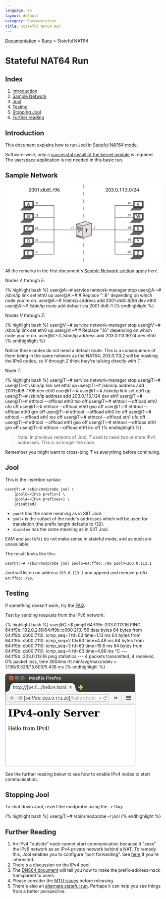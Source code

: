 ```yaml
---
language: en
layout: default
category: Documentation
title: Stateful NAT64 Run
---
```


[Documentation](documentation.html) > [Runs](documentation.html#runs) > Stateful NAT64

# Stateful NAT64 Run

## Index

1. [Introduction](#introduction)
2. [Sample Network](#sample-network)
3. [Jool](#jool)
4. [Testing](#testing)
5. [Stopping Jool](#stopping-jool)
6. [Further reading](#further-reading)

## Introduction

This document explains how to run Jool in [Stateful NAT64 mode](intro-nat64.html#stateful-nat64).

Software-wise, only a [successful install of the kernel module](mod-install.html) is required. The userspace application is not needed in this basic run.

## Sample Network

![Figure 1 - Sample Network](../images/network/stateful.svg)

All the remarks in the first document's [Sample Network section](mod-run-vanilla.html#sample-network) apply here.

Nodes _A_ through _E_:

{% highlight bash %}
user@A:~# service network-manager stop
user@A:~# /sbin/ip link set eth0 up
user@A:~# # Replace "::8" depending on which node you're on.
user@A:~# /sbin/ip address add 2001:db8::8/96 dev eth0
user@A:~# /sbin/ip route add default via 2001:db8::1
{% endhighlight %}

Nodes _V_ through _Z_:

{% highlight bash %}
user@V:~# service network-manager stop
user@V:~# /sbin/ip link set eth0 up
user@V:~# # Replace ".16" depending on which node you're on.
user@V:~# /sbin/ip address add 203.0.113.16/24 dev eth0
{% endhighlight %}

Notice these nodes do not need a default route. This is a consequence of them being in the same network as the NAT64; 203.0.113.2 will be masking the IPv6 nodes, so _V_ through _Z_ think they're talking directly with _T_.

Node _T_:

{% highlight bash %}
user@T:~# service network-manager stop
user@T:~# 
user@T:~# /sbin/ip link set eth0 up
user@T:~# /sbin/ip address add 2001:db8::1/96 dev eth0
user@T:~# 
user@T:~# /sbin/ip link set eth1 up
user@T:~# /sbin/ip address add 203.0.113.1/24 dev eth1
user@T:~# 
user@T:~# ethtool --offload eth0 tso off
user@T:~# ethtool --offload eth0 ufo off
user@T:~# ethtool --offload eth0 gso off
user@T:~# ethtool --offload eth0 gro off
user@T:~# ethtool --offload eth0 lro off
user@T:~# ethtool --offload eth1 tso off
user@T:~# ethtool --offload eth1 ufo off
user@T:~# ethtool --offload eth1 gso off
user@T:~# ethtool --offload eth1 gro off
user@T:~# ethtool --offload eth1 lro off
{% endhighlight %}

> Note: In previous versions of Jool, _T_ used to need two or more IPv4 addresses. This is no longer the case.

Remember you might want to cross-ping _T_ vs everything before continuing.

## Jool

This is the insertion syntax:

	user@T:~# /sbin/modprobe jool \
		[pool6=<IPv6 prefix>] \
		[pool4=<IPv4 prefixes>] \
		[disabled]

- `pool6` has the same meaning as in SIIT Jool.
- `pool4` is the subset of the node's addresses which will be used for translation (the prefix length defaults to /32).
- `disabled` has the same meaning as in SIIT Jool.

EAM and `pool6791` do not make sense in stateful mode, and as such are unavailable.

The result looks like this:

	user@T:~# /sbin/modprobe jool pool6=64:ff9b::/96 pool4=203.0.113.1

Jool will listen on address `203.0.113.1` and append and remove prefix `64:ff9b::/96`.

## Testing

If something doesn't work, try the [FAQ](faq.html).

Test by sending requests from the IPv6 network:

{% highlight bash %}
user@C:~$ ping6 64:ff9b::203.0.113.16
PING 64:ff9b::192.0.2.16(64:ff9b::c000:210) 56 data bytes
64 bytes from 64:ff9b::cb00:7110: icmp_seq=1 ttl=63 time=1.13 ms
64 bytes from 64:ff9b::cb00:7110: icmp_seq=2 ttl=63 time=4.48 ms
64 bytes from 64:ff9b::cb00:7110: icmp_seq=3 ttl=63 time=15.6 ms
64 bytes from 64:ff9b::cb00:7110: icmp_seq=4 ttl=63 time=4.89 ms
^C
--- 64:ff9b::203.0.113.16 ping statistics ---
4 packets transmitted, 4 received, 0% packet loss, time 3004ms
rtt min/avg/max/mdev = 1.136/6.528/15.603/5.438 ms
{% endhighlight %}

![Figure 1 - IPv4 TCP from an IPv6 node](../images/run-stateful-firefox-4to6.png)

See the further reading below to see how to enable IPv4 nodes to start communication.

## Stopping Jool

To shut down Jool, revert the modprobe using the `-r` flag:

{% highlight bash %}
user@T:~# /sbin/modprobe -r jool
{% endhighlight %}

## Further Reading

1. An IPv4 "outside" node cannot start communication because it "sees" the IPv6 network as an IPv4 private network behind a NAT. To remedy this, Jool enables you to configure "port forwarding". See [here](static-bindings.html) if you're interested.
2. There's a discussion on the [IPv4 pool](pool4.html).
3. The [DNS64 document](dns64.html) will tell you how to make the prefix-address-hack transparent to users.
4. Please consider the [MTU issues](mtu.html) before releasing.
5. There's also an [alternate stateful run](mod-run-alternate.html). Perhaps it can help you see things from a better perspective.

